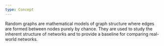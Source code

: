 ```yaml
---
type: Concept
---
```


Random graphs are mathematical models of graph structure where edges are formed between nodes purely by chance. They are used to study the inherent structure of networks and to provide a baseline for comparing real-world networks.